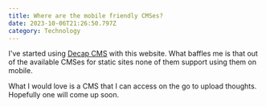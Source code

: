 ```yaml
---
title: Where are the mobile friendly CMSes?
date: 2023-10-06T21:26:50.797Z
category: Technology
---
```

I've started using [Decap CMS](https://decapcms.org) with this website. What baffles me is that out of the available CMSes for static sites none of them support using them on mobile.

What I would love is a CMS that I can access on the go to upload thoughts. Hopefully one will come up soon.